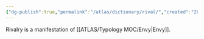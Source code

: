 ```yaml
---
{"dg-publish":true,"permalink":"/atlas/dictionary/rival/","created":"2023-01-18T15:00:21.703+01:00","updated":"2023-01-18T15:08:01.483+01:00"}
---
```



Rivalry is a manifestation of [[ATLAS/Typology MOC/Envy\|Envy]]. 

